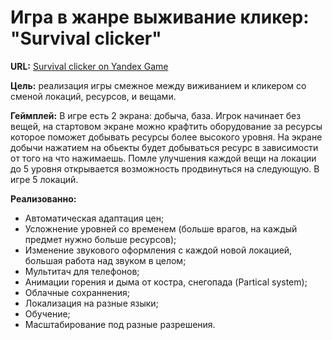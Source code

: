 # Игра в жанре выживание кликер: "Survival clicker"
**URL:** [Survival clicker on Yandex Game](https://yandex.ru/games/app/292993)

**Цель:** реализация игры смежное между виживанием и кликером со сменой локаций, ресурсов, и вещами.

**Геймплей:** В игре есть 2 экрана: добыча, база. Игрок начинает без вещей, на стартовом экране можно крафтить оборудование за ресурсы которое поможет добывать ресурсы более высокого уровня. На экране добычи нажатием на обьекты будет добываться ресурс в зависимости от того на что нажимаешь. Помле улучшения каждой вещи на локации до 5 уровня открывается возможность продвинуться на следующую. В игре 5 локаций.

**Реализованно:**
- Автоматическая адаптация цен;
- Усложнение уровней со временем (больше врагов, на каждый предмет нужно больше ресурсов);
- Изменение звукового оформления с каждой новой локацией, большая работа над звуком в целом;
- Мультитач для телефонов;
- Анимации горения и дыма от костра, снегопада (Partical system);
- Облачные сохраннения;
- Локализация на разные языки;
- Обучение;
- Масштабирование под разные разрешения.



